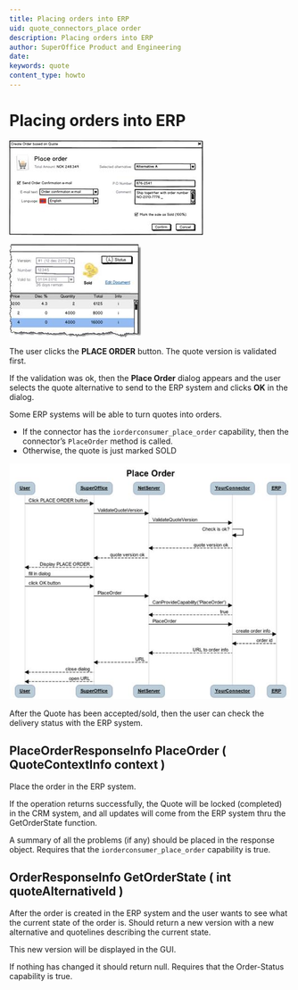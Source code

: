 ```yaml
---
title: Placing orders into ERP
uid: quote_connectors_place order
description: Placing orders into ERP
author: SuperOffice Product and Engineering
date:
keywords: quote
content_type: howto
---
```


# Placing orders into ERP

![21][img1]

![22][img2]

The user clicks the **PLACE ORDER** button. The quote version is validated first.

If the validation was ok, then the **Place Order** dialog appears and the user selects the quote alternative to send to the ERP system and clicks **OK** in the dialog.

Some ERP systems will be able to turn quotes into orders.

* If the connector has the `iorderconsumer_place_order` capability, then the connector’s `PlaceOrder` method is called.
* Otherwise, the quote is just marked SOLD

![23][img3]

After the Quote has been accepted/sold, then the user can check the delivery status with the ERP system.

## PlaceOrderResponseInfo PlaceOrder ( QuoteContextInfo context )

Place the order in the ERP system.

If the operation returns successfully, the Quote will be locked (completed) in the CRM system, and all updates will come from the ERP system thru the GetOrderState function.

A summary of all the problems (if any) should be placed in the response object. Requires that the `iorderconsumer_place_order` capability is true.

## OrderResponseInfo GetOrderState ( int quoteAlternativeId )

After the order is created in the ERP system and the user wants to see what the current state of the order is. Should return a new version with a new alternative and quotelines describing the current state.

This new version will be displayed in the GUI.

If nothing has changed it should return null.
Requires that the Order-Status capability is true.

<!-- Referenced images -->
[img1]: media/image021.jpg
[img2]: media/image022.jpg
[img3]: media/image023.jpg
